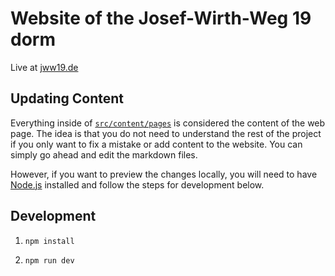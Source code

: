 # Website of the Josef-Wirth-Weg 19 dorm

Live at [jww19.de](https://jww19.de/en/index.html)

## Updating Content
Everything inside of [`src/content/pages`](https://github.com/Haussprecher-JWW19/jww19-website/tree/main/src/content/pages) is considered the content of the web page. The idea is that you do not need to understand the rest of the project if you only want to fix a mistake or add content to the website. You can simply go ahead and edit the markdown files.

However, if you want to preview the changes locally, you will need to have [Node.js](https://nodejs.org) installed and follow the steps for development below.

## Development
1. ```shell
   npm install
   ```
2. ```shell
   npm run dev
   ```